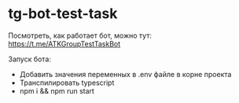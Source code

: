 # tg-bot-test-task

Посмотреть, как работает бот, можно тут: https://t.me/ATKGroupTestTaskBot

Запуск бота:
- Добавить значения переменных в .env файле в корне проекта
- Транспилировать typescript 
- npm i && npm run start
